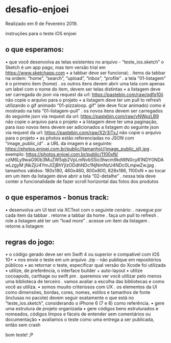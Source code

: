 # desafio-enjoei
Realizado em 9 de Fevereiro 2019.

instruções para o teste iOS enjoei
## o que esperamos:

• que você desenvolva as telas existentes no arquivo - “teste_ios.sketch”
o Sketch é um app pago, mas tem versão trial em https://www.sketchapp.com
• a tabbar deve ser funcional;
. items da tabbar na ordem: “home”, “search”, “upload”, “inbox”, “profile”
. a tela “01-listagem” é o primeiro item (home)
. os outros itens devem abrir uma tela com apenas um label com o nome do
item, devem ser telas distintas
• a listagem deve ser carregada do json via request da url:
https://pastebin.com/raw/qdfq10ii
não copie o arquivo para o projeto
• a listagem deve ter um pull to refresh utilizando o gif animado “01-pizzaloop.
gif” (ele deve ficar animado) como é mostrado na tela “01-listagem-pull”
. os novos itens devem ser carregados do seguinte json via request da url:
https://pastebin.com/raw/vNWpzLB9
não copie o arquivo para o projeto
• a listagem deve ter uma paginação, para isso novos itens devem ser
adicionados a listagem do seguinte json via request da url:
https://pastebin.com/raw/X2r3iTxJ
não copie o arquivo para o projeto
• as photos estão referenciadas no JSON com “image_public_id”
. a URL da imagem é a seguinte:
https://photos.enjoei.com.br/public/(tamanho)/(image_public_id).jpg
. exemplo: https://photos.enjoei.com.br/public/1100xN/
czM6Ly9waG90b3MuZW5qb2VpLmNvbS5ici9wcm9kdWN0cy81NDY0NDAwLzgyM
jNkZjU4YmJlZjBhYjIzODdhNDc1NjNmNzU4NDc0LmpwZw.jpg
. tamanhos válidos: 180x180, 460x460, 800x800, 828x186, 1100xN
• ao tocar em um item da listagem deve abrir a tela “02-detalhe”
. nessa tela deve conter a funcionalidade de fazer scroll horizontal das fotos dos
produtos

## o que esperamos - bonus track:
• desenvolva um UI test via XCTest com o seguinte cenário:
. navegue por cada item da tabbar
. retorne a tabbar da home
. faça um pull to refresh
. role a listagem até ter um “load more”
. acesse um item da listagem
. retorne a listagem

## regras do jogo:
• o código gerado deve ser em Swift 4 ou superior e compatível com iOS 10+
• nos envie o teste em um arquivo .zip - não publique em repositórios públicos
• ao retornar o teste, especificar qual versão do Xcode foi utilizada
• utilize, de preferência, o interface builder + auto-layout
• utilize cocoapods, carthage ou swift pm
. queremos ver você utilizar pelo menos uma biblioteca de terceiro
. vamos avaliar a escolha das bibliotecas e como você as utiliza.
• somos muuito criteriosos com UX
. os elementos da UI como dimensões, bordas, cores, nomes, estilos e
tamanhos de fonte (inclusas no pacote) devem seguir exatamente o que está
no “teste_ios.sketch”, considerando o iPhone 6 (7 e 8) como referência.
• gere uma estrutura de projeto organizada
• gere códigos bens estruturados e nomeados, códigos limpos e fáceis de
entender sem comentários ou documentação
• avaliamos o teste como uma entrega a ser publicada, então sem crash

bom teste! ;P
